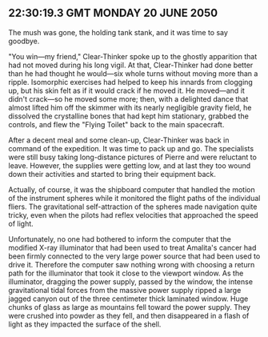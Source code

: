 ## 22:30:19.3 GMT MONDAY 20 JUNE 2050
The mush was gone, the holding tank stank, and it was time to say goodbye.

"You win&mdash;my friend," Clear-Thinker spoke up to the ghostly apparition that had not moved during his long vigil. At that, Clear-Thinker had done better than he had thought he would&mdash;six whole turns without moving more than a ripple. Isomorphic exercises had helped to keep his innards from clogging up, but his skin felt as if it would crack if he moved it. He moved&mdash;and it didn't crack&mdash;so he moved some more; then, with a delighted dance that almost lifted him off the skimmer with its nearly negligible gravity field, he dissolved the crystalline bones that had kept him stationary, grabbed the controls, and flew the "Flying Toilet" back to the main spacecraft.

After a decent meal and some clean-up, Clear-Thinker was back in command of the expedition. It was time to pack up and go. The specialists were still busy taking long-distance pictures of Pierre and were reluctant to leave. However, the supplies were getting low, and at last they too wound down their activities and started to bring their equipment back.

Actually, of course, it was the shipboard computer that handled the motion of the instrument spheres while it monitored the flight paths of the individual fliers. The gravitational self-attraction of the spheres made navigation quite tricky, even when the pilots had reflex velocities that approached the speed of light.

Unfortunately, no one had bothered to inform the computer that the modified X-ray illuminator that had been used to treat Amalita's cancer had been firmly connected to the very large power source that had been used to drive it. Therefore the computer saw nothing wrong with choosing a return path for the illuminator that took it close to the viewport window. As the illuminator, dragging the power supply, passed by the window, the intense gravitational tidal forces from the massive power supply ripped a large jagged canyon out of the three centimeter thick laminated window. Huge chunks of glass as large as mountains fell toward the power supply. They were crushed into powder as they fell, and then disappeared in a flash of light as they impacted the surface of the shell.